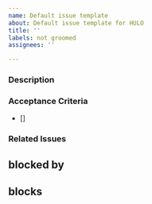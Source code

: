 ```yaml
---
name: Default issue template
about: Default issue template for HULO
title: ''
labels: not groomed
assignees: ''

---
```


### Description 

### Acceptance Criteria 
- [] 

### Related Issues 
blocked by
-

blocks
-
